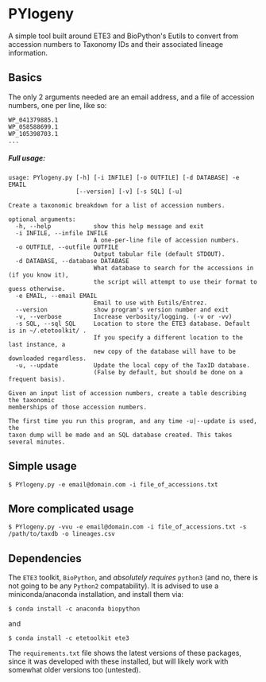 # PYlogeny

A simple tool built around ETE3 and BioPython's Eutils to convert from accession numbers to Taxonomy IDs and their
associated lineage information.

## Basics

The only 2 arguments needed are an email address, and a file of accession numbers, one per line, like so:

```
WP_041379885.1
WP_058588699.1
WP_105398703.1
...
```

##### Full usage:
```
usage: PYlogeny.py [-h] [-i INFILE] [-o OUTFILE] [-d DATABASE] -e EMAIL
                   [--version] [-v] [-s SQL] [-u]

Create a taxonomic breakdown for a list of accession numbers.

optional arguments:
  -h, --help            show this help message and exit
  -i INFILE, --infile INFILE
                        A one-per-line file of accession numbers.
  -o OUTFILE, --outfile OUTFILE
                        Output tabular file (default STDOUT).
  -d DATABASE, --database DATABASE
                        What database to search for the accessions in (if you know it),
                        the script will attempt to use their format to guess otherwise.
  -e EMAIL, --email EMAIL
                        Email to use with Eutils/Entrez.
  --version             show program's version number and exit
  -v, --verbose         Increase verbosity/logging. (-v or -vv)
  -s SQL, --sql SQL     Location to store the ETE3 database. Default is in ~/.etetoolkit/ .
                        If you specify a different location to the last instance, a
                        new copy of the database will have to be downloaded regardless.
  -u, --update          Update the local copy of the TaxID database.
                        (False by default, but should be done on a frequent basis).

Given an input list of accession numbers, create a table describing the taxonomic
memberships of those accession numbers.

The first time you run this program, and any time -u|--update is used, the
taxon dump will be made and an SQL database created. This takes several minutes.
```

## Simple usage

    $ PYlogeny.py -e email@domain.com -i file_of_accessions.txt

## More complicated usage

    $ PYlogeny.py -vvu -e email@domain.com -i file_of_accessions.txt -s /path/to/taxdb -o lineages.csv

## Dependencies
The `ETE3` toolkit, `BioPython`, and _absolutely requires_ `python3` (and no, there is not going to be any `Python2` compatability).
It is advised to use a miniconda/anaconda installation, and install
them via:

    $ conda install -c anaconda biopython

and

    $ conda install -c etetoolkit ete3

The `requirements.txt` file shows the latest versions of these packages, since it was developed with these installed, but will likely work
with somewhat older versions too (untested).
